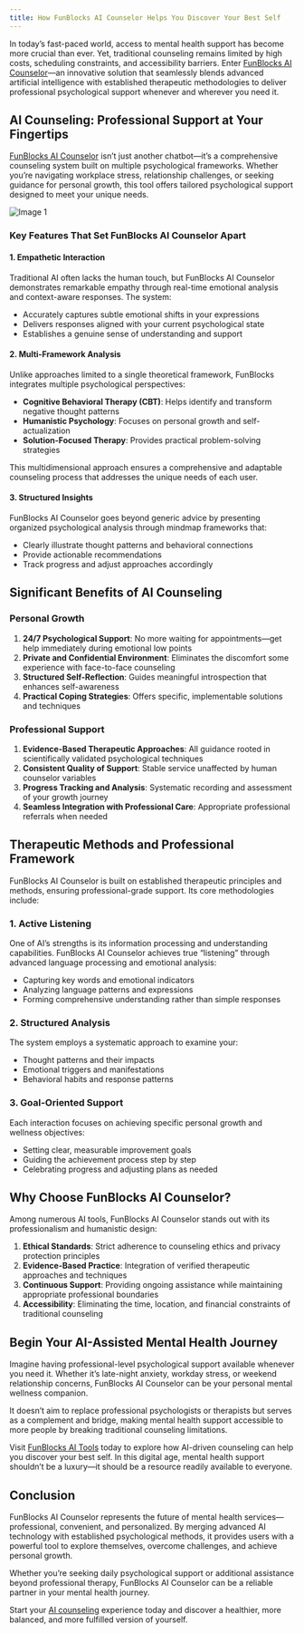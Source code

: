 ```yaml
---
title: How FunBlocks AI Counselor Helps You Discover Your Best Self
---
```


In today’s fast-paced world, access to mental health support has become more crucial than ever. Yet, traditional counseling remains limited by high costs, scheduling constraints, and accessibility barriers. Enter [FunBlocks AI Counselor](https://www.funblocks.net/aitools/counselor)—an innovative solution that seamlessly blends advanced artificial intelligence with established therapeutic methodologies to deliver professional psychological support whenever and wherever you need it.

AI Counseling: Professional Support at Your Fingertips
------------------------------------------------------

[FunBlocks AI Counselor](https://www.funblocks.net/aitools/counselor) isn’t just another chatbot—it’s a comprehensive counseling system built on multiple psychological frameworks. Whether you’re navigating workplace stress, relationship challenges, or seeking guidance for personal growth, this tool offers tailored psychological support designed to meet your unique needs.

![Image 1](/img/uploads/2025/02/Screenshot-2025-02-28-at-5.30.19-PM.png)

### Key Features That Set FunBlocks AI Counselor Apart

#### 1\. Empathetic Interaction

Traditional AI often lacks the human touch, but FunBlocks AI Counselor demonstrates remarkable empathy through real-time emotional analysis and context-aware responses. The system:

*   Accurately captures subtle emotional shifts in your expressions
*   Delivers responses aligned with your current psychological state
*   Establishes a genuine sense of understanding and support

#### 2\. Multi-Framework Analysis

Unlike approaches limited to a single theoretical framework, FunBlocks integrates multiple psychological perspectives:

*   **Cognitive Behavioral Therapy (CBT)**: Helps identify and transform negative thought patterns
*   **Humanistic Psychology**: Focuses on personal growth and self-actualization
*   **Solution-Focused Therapy**: Provides practical problem-solving strategies

This multidimensional approach ensures a comprehensive and adaptable counseling process that addresses the unique needs of each user.

#### 3\. Structured Insights

FunBlocks AI Counselor goes beyond generic advice by presenting organized psychological analysis through mindmap frameworks that:

*   Clearly illustrate thought patterns and behavioral connections
*   Provide actionable recommendations
*   Track progress and adjust approaches accordingly

Significant Benefits of AI Counseling
-------------------------------------

### Personal Growth

1.  **24/7 Psychological Support**: No more waiting for appointments—get help immediately during emotional low points
2.  **Private and Confidential Environment**: Eliminates the discomfort some experience with face-to-face counseling
3.  **Structured Self-Reflection**: Guides meaningful introspection that enhances self-awareness
4.  **Practical Coping Strategies**: Offers specific, implementable solutions and techniques

### Professional Support

1.  **Evidence-Based Therapeutic Approaches**: All guidance rooted in scientifically validated psychological techniques
2.  **Consistent Quality of Support**: Stable service unaffected by human counselor variables
3.  **Progress Tracking and Analysis**: Systematic recording and assessment of your growth journey
4.  **Seamless Integration with Professional Care**: Appropriate professional referrals when needed

Therapeutic Methods and Professional Framework
----------------------------------------------

FunBlocks AI Counselor is built on established therapeutic principles and methods, ensuring professional-grade support. Its core methodologies include:

### 1\. Active Listening

One of AI’s strengths is its information processing and understanding capabilities. FunBlocks AI Counselor achieves true “listening” through advanced language processing and emotional analysis:

*   Capturing key words and emotional indicators
*   Analyzing language patterns and expressions
*   Forming comprehensive understanding rather than simple responses

### 2\. Structured Analysis

The system employs a systematic approach to examine your:

*   Thought patterns and their impacts
*   Emotional triggers and manifestations
*   Behavioral habits and response patterns

### 3\. Goal-Oriented Support

Each interaction focuses on achieving specific personal growth and wellness objectives:

*   Setting clear, measurable improvement goals
*   Guiding the achievement process step by step
*   Celebrating progress and adjusting plans as needed

Why Choose FunBlocks AI Counselor?
----------------------------------

Among numerous AI tools, FunBlocks AI Counselor stands out with its professionalism and humanistic design:

1.  **Ethical Standards**: Strict adherence to counseling ethics and privacy protection principles
2.  **Evidence-Based Practice**: Integration of verified therapeutic approaches and techniques
3.  **Continuous Support**: Providing ongoing assistance while maintaining appropriate professional boundaries
4.  **Accessibility**: Eliminating the time, location, and financial constraints of traditional counseling

Begin Your AI-Assisted Mental Health Journey
--------------------------------------------

Imagine having professional-level psychological support available whenever you need it. Whether it’s late-night anxiety, workday stress, or weekend relationship concerns, FunBlocks AI Counselor can be your personal mental wellness companion.

It doesn’t aim to replace professional psychologists or therapists but serves as a complement and bridge, making mental health support accessible to more people by breaking traditional counseling limitations.

Visit [FunBlocks AI Tools](https://www.funblocks.net/aitools/counselor) today to explore how AI-driven counseling can help you discover your best self. In this digital age, mental health support shouldn’t be a luxury—it should be a resource readily available to everyone.

Conclusion
----------

FunBlocks AI Counselor represents the future of mental health services—professional, convenient, and personalized. By merging advanced AI technology with established psychological methods, it provides users with a powerful tool to explore themselves, overcome challenges, and achieve personal growth.

Whether you’re seeking daily psychological support or additional assistance beyond professional therapy, FunBlocks AI Counselor can be a reliable partner in your mental health journey.

Start your [AI counseling](https://www.funblocks.net/aitools/counselor) experience today and discover a healthier, more balanced, and more fulfilled version of yourself.
